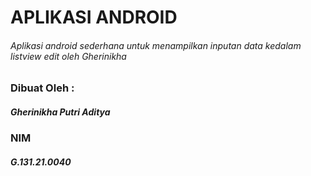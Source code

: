 # APLIKASI ANDROID
###### Aplikasi android sederhana untuk menampilkan inputan data kedalam listview edit oleh Gherinikha

### Dibuat Oleh :
##### Gherinikha Putri Aditya
### NIM
##### G.131.21.0040